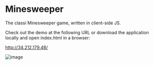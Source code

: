 # Minesweeper

The classi Minesweeper game, written in client-side JS.

Check out the demo at the following URL or download the application locally and open index.html in a browser:

http://34.212.179.48/


![image](https://user-images.githubusercontent.com/16928672/135676929-0e1e5a70-ca77-4376-b93d-eb4d5eacb969.png)
